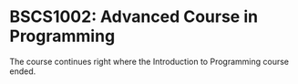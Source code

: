 # BSCS1002: Advanced Course in Programming

The course continues right where the Introduction to Programming course ended.

